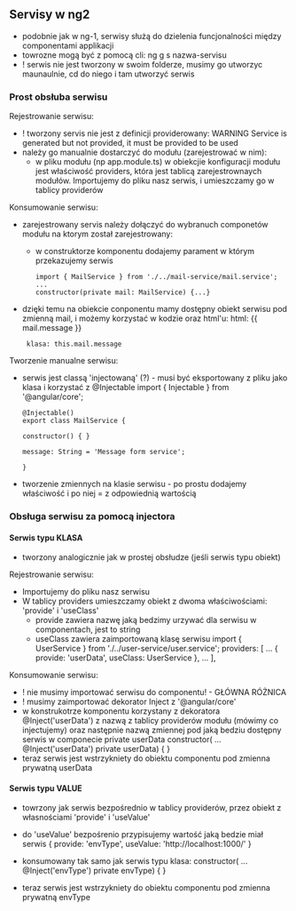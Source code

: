 Servisy w ng2
------

- podobnie jak w ng-1, serwisy służą do dzielenia funcjonalności między componentami applikacji
- towrozne mogą być z pomocą cli: ng g s nazwa-servisu
- ! serwis nie jest tworzony w swoim folderze, musimy go utworzyc maunaulnie, cd do niego i tam utworzyć serwis

### Prost obsłuba serwisu

Rejestrowanie serwisu:

- ! tworzony servis nie jest z definicji providerowany:
      WARNING Service is generated but not provided, it must be provided to be used
- należy go manualnie dostarczyć do modułu (zarejestrować w nim):
  - w pliku modułu (np app.module.ts) w obiekcjie konfiguracji modułu jest właściwość providers, która jest tablicą zarejestrownaych modułów. Importujemy do pliku nasz serwis, i umieszczamy go w tablicy providerów

Konsumowanie serwisu:

- zarejestrowany servis należy dołączyć do wybranuch componetów modułu na ktorym został zarejestrowany:
  - w construktorze komponentu dodajemy parament w którym przekazujemy serwis

        import { MailService } from './../mail-service/mail.service';
        ...
        constructor(private mail: MailService) {...}
- dzięki temu na obiekcie conponentu mamy dostępny obiekt serwisu pod zmienną mail, i możemy korzystać w kodzie oraz html'u:
       html: {{ mail.message }}

       klasa: this.mail.message

Tworzenie manualne serwisu:

- serwis jest classą 'injectowaną' (?) - musi być eksportowany z pliku jako klasa i korzystać z @Injectable
      import { Injectable } from '@angular/core';

      @Injectable()
      export class MailService {

      constructor() { }

      message: String = 'Message form service';

      }
- tworzenie zmiennych na klasie serwisu - po prostu dodajemy właściwość i po niej = z odpowiednią wartością

### Obsługa serwisu za pomocą injectora

#### Serwis typu KLASA

- tworzony analogicznie jak w prostej obsłudze (jeśli serwis typu obiekt)

Rejestrowanie serwisu:

- Importujemy do pliku nasz serwisu
- W tablicy providers umieszczamy obiekt z dwoma właściwościami: 'provide' i 'useClass'
  - provide zawiera nazwę jaką bedzimy urzywać dla serwisu w componentach, jest to string
  - useClass zawiera zaimportowaną klasę serwisu
        import { UserService } from './../user-service/user.service';
        providers: [
          ...
          { provide: 'userData', useClass: UserService },
          ...
        ],

Konsumowanie serwisu:

- ! nie musimy importować serwisu do componentu! - GŁÓWNA RÓŻNICA
- ! musimy zaimportować dekorator Inject z '@angular/core'
- w konstrukotrze komponentu korzystany z dekoratora @Inject('userData') z nazwą z tablicy providerów modułu (mówimy co injectujemy) oraz następnie nazwą zmiennej pod jaką bedziu dostępny serwis w componecie private userData
        constructor(
          ...
          @Inject('userData') private userData) { }
- teraz serwis jest wstrzykniety do obiektu componentu pod zmienna prywatną userData


#### Serwis typu VALUE

- towrzony jak serwis bezpośrednio w tablicy providerów, przez obiekt z własnościami 'provide' i 'useValue'
- do 'useValue' bezpośrenio przypisujemy wartość jaką bedzie miał serwis
      { provide: 'envType', useValue: 'http://localhost:1000/' }

- konsumowany tak samo jak serwis typu klasa:
        constructor(
          ...
          @Inject('envType') private envType) { }
- teraz serwis jest wstrzykniety do obiektu componentu pod zmienna prywatną envType
